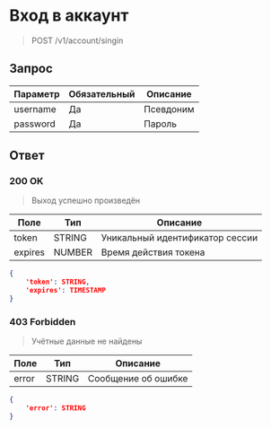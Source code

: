# Вход в аккаунт
> POST /v1/account/singin

## Запрос

Параметр | Обязательный | Описание
-|-|-
username | Да | Псевдоним
password | Да | Пароль

## Ответ

### 200 OK
> Выход успешно произведён

Поле | Тип | Описание
-|-|-
token | STRING | Уникальный идентификатор сессии
expires | NUMBER | Время действия токена

```json
{
    'token': STRING,
    'expires': TIMESTAMP
}
```

### 403 Forbidden
> Учётные данные не найдены

Поле | Тип | Описание
-|-|-
error | STRING | Сообщение об ошибке

```json
{
    'error': STRING
}
```